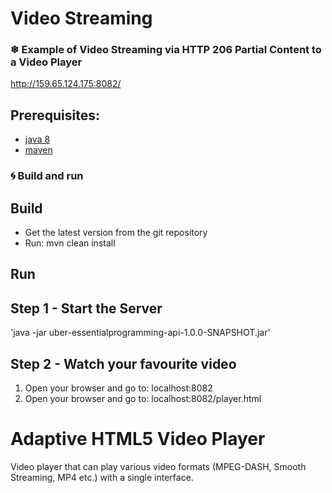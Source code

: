 # Video Streaming
### ❄ Example of Video Streaming via HTTP 206 Partial Content to a Video Player

http://159.65.124.175:8082/

Prerequisites:
---------------

* [java 8](http://www.oracle.com/technetwork/java/javase/downloads/index.html)
* [maven](https://maven.apache.org/)

### 🌀 Build and run
Build
---------------
* Get the latest version from the git repository
* Run: mvn clean install

Run
---------------
Step 1 - Start the Server
---------------
 'java -jar uber-essentialprogramming-api-1.0.0-SNAPSHOT.jar'

Step 2 - Watch your favourite video
---------------
 1. Open your browser and go to: localhost:8082
 2. Open your browser and go to: localhost:8082/player.html 

# Adaptive HTML5 Video Player
Video player that can play various video formats (MPEG-DASH, Smooth Streaming, MP4 etc.) with a single interface.
